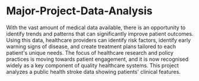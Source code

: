 # Major-Project-Data-Analysis

With the vast amount of medical data available, there is an opportunity to identify trends and patterns that can significantly improve patient outcomes. Using this data, healthcare providers can identify risk factors, identify early warning signs of disease, and create treatment plans tailored to each patient's unique needs. The focus of healthcare research and policy practices is moving towards patient engagement, and it is now recognised widely as a key component of quality healthcare systems. This project analyzes a public health stroke data showing patients' clinical features. 
